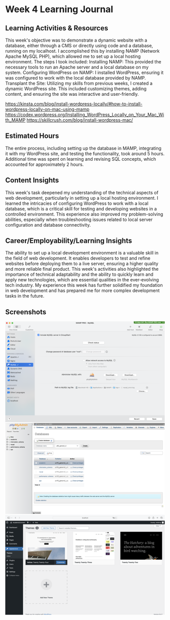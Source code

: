 # Week 4 Learning Journal
## Learning Activities & Resources
This week's objective was to demonstrate a dynamic website with a database, either through a CMS or directly using code and a database, running on my localhost.  I accomplished this by installing NAMP (Network Apache MySQL PHP), which allowed me to set up a local hosting environment. The steps I took included:
Installing NAMP: This provided the necessary tools to run an Apache server and a local database on my system.
Configuring WordPress on NAMP: I installed WordPress, ensuring it was configured to work with the local database provided by NAMP.
Transplant the Site: Utilizing my skills from previous weeks, I created a dynamic WordPress site. This included customizing themes, adding content, and ensuring the site was interactive and user-friendly.

https://kinsta.com/blog/install-wordpress-locally/#how-to-install-wordpress-locally-on-mac-using-mamp
https://codex.wordpress.org/Installing_WordPress_Locally_on_Your_Mac_With_MAMP
https://skillcrush.com/blog/install-wordpress-mac/
## Estimated Hours
The entire process, including setting up the database in MAMP, integrating it with my WordPress site, and testing the functionality, took around 5 hours. Additional time was spent on learning and revising SQL concepts, which accounted for approximately 2 hours.
## Content Insights
This week's task deepened my understanding of the technical aspects of web development, particularly in setting up a local hosting environment. I learned the intricacies of configuring WordPress to work with a local database, which is a critical skill for testing and developing websites in a controlled environment. This experience also improved my problem-solving abilities, especially when troubleshooting issues related to local server configuration and database connectivity.
## Career/Employability/Learning Insights 
The ability to set up a local development environment is a valuable skill in the field of web development. It enables developers to test and refine websites before deploying them to a live server, ensuring a higher quality and more reliable final product. This week's activities also highlighted the importance of technical adaptability and the ability to quickly learn and apply new technologies, which are essential qualities in the ever-evolving tech industry. My experience this week has further solidified my foundation in web development and has prepared me for more complex development tasks in the future.
## Screenshots
![Alt text](image.png)
![Alt text](image-1.png)
![Alt text](image-2.png)
